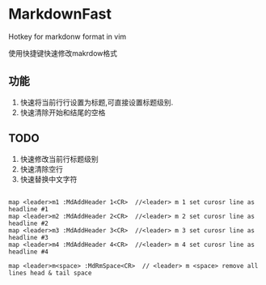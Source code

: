 # MarkdownFast
Hotkey for markdonw format in vim

使用快捷键快速修改makrdow格式

## 功能
1. 快速将当前行行设置为标题,可直接设置标题级别.
2. 快速清除开始和结尾的空格

## TODO
1. 快速修改当前行标题级别
2. 快速清除空行
3. 快速替换中文字符

##
```
map <leader>m1 :MdAddHeader 1<CR>  //<leader> m 1 set curosr line as headline #1
map <leader>m2 :MdAddHeader 2<CR>  //<leader> m 2 set curosr line as headline #2
map <leader>m3 :MdAddHeader 3<CR>  //<leader> m 3 set curosr line as headline #3
map <leader>m4 :MdAddHeader 4<CR>  //<leader> m 4 set curosr line as headline #4

map <leader>m<space> :MdRmSpace<CR>  // <leader> m <space> remove all lines head & tail space 
```
